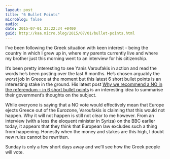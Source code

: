 ```yaml
---
layout: post
title: "6 Bullet Points"
microblog: false
audio: 
date: 2015-07-01 22:22:34 +0400
guid: http://kaa.micro.blog/2015/07/01/bullet-points.html
---
```

<p>I&rsquo;ve been following the Greek situation with keen interest - being the country in which I grew up in, where my parents currently live and where my brother just this morning went to an interview for his citizenship.</p>

<p>It&rsquo;s been pretty interesting to see Yanis Varoufakis in action and read the words he&rsquo;s been posting over the last 6 months. He&rsquo;s chosen arguably the <em>worst</em> job in Greece at the moment but this latest 6 short bullet points is an interesting stake in the ground. His latest post <a href="http://yanisvaroufakis.eu/2015/07/01/why-we-recommend-a-no-in-the-referendum-in-6-short-bullet-points/">Why we recommend a NO in the referendum – in 6 short bullet points</a> is an interesting idea to summarise their government&rsquo;s thoughts on the subject.</p>

<p>While everyone is saying that a NO vote would effectively mean that Europe ejects Greece out of the Eurozone, Varoufakis is claiming that this would not happen. Why it will not happen is still not clear to me however. From an interview (with a less the eloquent minister in Syriza) on the BBC earlier today, it appears that they think that European law excludes such a thing from happening. Honestly when the money and stakes are this high, I doubt new rules cannot be rewritten.</p>

<p>Sunday is only a few short days away and we&rsquo;ll see how the Greek people will vote.</p>
